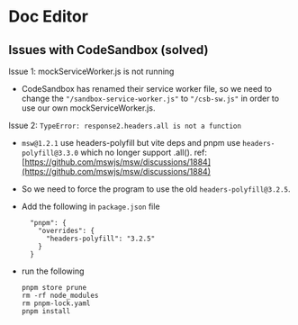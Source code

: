 # Doc Editor

## Issues with CodeSandbox (solved)

Issue 1: mockServiceWorker.js is not running

* CodeSandbox has renamed their service worker file, so we need to change the `"/sandbox-service-worker.js"` to `"/csb-sw.js"` in order to use our own mockServiceWorker.js.

Issue 2: `TypeError: response2.headers.all is not a function`

* `msw@1.2.1` use headers-polyfill but vite deps and pnpm use `headers-polyfill@3.3.0` which no longer support .all(). ref: [https://github.com/mswjs/msw/discussions/1884](https://github.com/mswjs/msw/discussions/1884)
* So we need to force the program to use the old `headers-polyfill@3.2.5`.
* Add the following in `package.json` file

  ```
    "pnpm": {
      "overrides": {
        "headers-polyfill": "3.2.5"
      }
    }
  ```

* run the following

  ```
  pnpm store prune
  rm -rf node_modules
  rm pnpm-lock.yaml
  pnpm install
  ```
